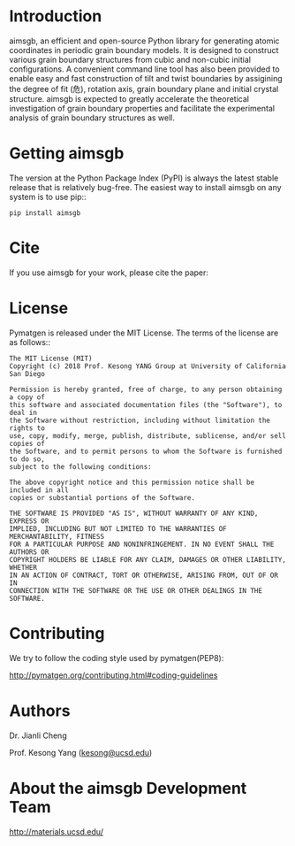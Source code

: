 Introduction
============
aimsgb, an efficient and open-source Python library for generating atomic coordinates in periodic grain boundary models. It is designed to
construct various grain boundary structures from cubic and non-cubic initial
configurations. A convenient command line tool has also been provided to enable
easy and fast construction of tilt and twist boundaries by assigining the degree
of fit (危), rotation axis, grain boundary plane and initial crystal structure.
aimsgb is expected to greatly accelerate the theoretical investigation of
grain boundary properties and facilitate the experimental analysis of grain
boundary structures as well.


Getting aimsgb
==============
The version at the Python Package Index (PyPI) is always the latest stable
release that is relatively bug-free. The easiest way to install aimsgb on
any system is to use pip::

    pip install aimsgb

Cite
====

If you use aimsgb for your work, please cite the paper:

License
=======

Pymatgen is released under the MIT License. The terms of the license are as
follows::

    The MIT License (MIT)
    Copyright (c) 2018 Prof. Kesong YANG Group at University of California San Diego

    Permission is hereby granted, free of charge, to any person obtaining a copy of
    this software and associated documentation files (the "Software"), to deal in
    the Software without restriction, including without limitation the rights to
    use, copy, modify, merge, publish, distribute, sublicense, and/or sell copies of
    the Software, and to permit persons to whom the Software is furnished to do so,
    subject to the following conditions:

    The above copyright notice and this permission notice shall be included in all
    copies or substantial portions of the Software.

    THE SOFTWARE IS PROVIDED "AS IS", WITHOUT WARRANTY OF ANY KIND, EXPRESS OR
    IMPLIED, INCLUDING BUT NOT LIMITED TO THE WARRANTIES OF MERCHANTABILITY, FITNESS
    FOR A PARTICULAR PURPOSE AND NONINFRINGEMENT. IN NO EVENT SHALL THE AUTHORS OR
    COPYRIGHT HOLDERS BE LIABLE FOR ANY CLAIM, DAMAGES OR OTHER LIABILITY, WHETHER
    IN AN ACTION OF CONTRACT, TORT OR OTHERWISE, ARISING FROM, OUT OF OR IN
    CONNECTION WITH THE SOFTWARE OR THE USE OR OTHER DEALINGS IN THE SOFTWARE.

Contributing
============

We try to follow the coding style used by pymatgen(PEP8):

http://pymatgen.org/contributing.html#coding-guidelines


Authors
=======
Dr. Jianli Cheng 

Prof. Kesong Yang  (kesong@ucsd.edu)

About the aimsgb Development Team
=================================
http://materials.ucsd.edu/
